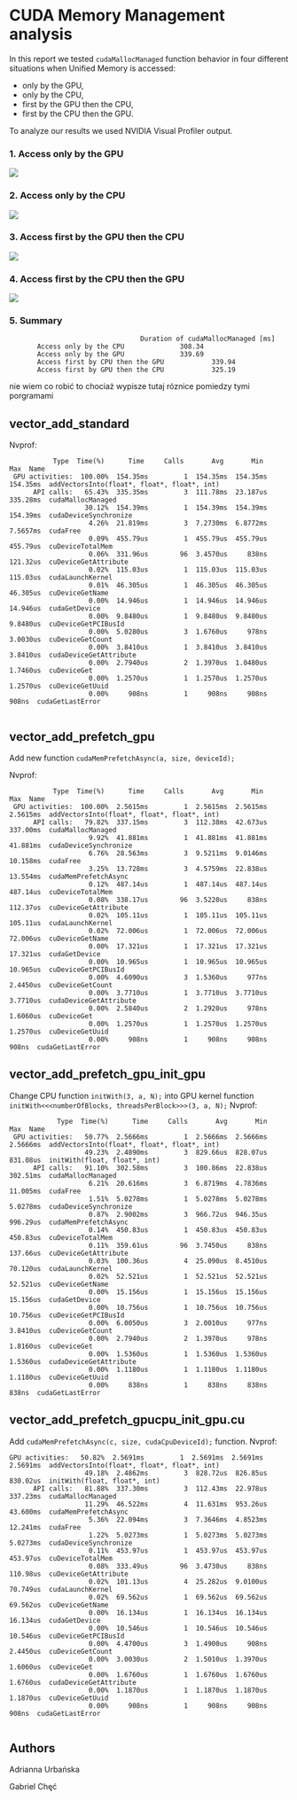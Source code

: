 # CUDA Memory Management analysis

In this report we tested `cudaMallocManaged` function behavior in four different situations when Unified Memory is accessed:
* only by the GPU,
* only by the CPU,
* first by the GPU then the CPU,
* first by the CPU then the GPU.

To analyze our results we used NVIDIA Visual Profiler output. 


### 1. Access only by the GPU

![](https://github.com/AdriannaUrbanska/Introduction-to-CUDA-and-OpenCL/blob/master/Report3/img/onlyGPU_Img.png)
### 2. Access only by the CPU
![](https://github.com/AdriannaUrbanska/Introduction-to-CUDA-and-OpenCL/blob/master/Report3/img/onlyCPU_Img.png)
### 3. Access first by the GPU then the CPU
![](https://github.com/AdriannaUrbanska/Introduction-to-CUDA-and-OpenCL/blob/master/Report3/img/GPUthenCPU_Img.png)

### 4. Access first by the CPU then the GPU
![](https://github.com/AdriannaUrbanska/Introduction-to-CUDA-and-OpenCL/blob/master/Report3/img/CPUthenGPU_Img.png)

### 5. Summary

	                                 Duration of cudaMallocManaged [ms]
           Access only by the CPU	           308.34
           Access only by the GPU	           339.69
           Access first by CPU then the GPU	           339.94
           Access first by GPU then the CPU	           325.19

nie wiem co robić to chociaż wypisze tutaj róznice pomiedzy tymi porgramami
## vector_add_standard

Nvprof:
```
           Type  Time(%)      Time     Calls       Avg       Min       Max  Name
 GPU activities:  100.00%  154.35ms         1  154.35ms  154.35ms  154.35ms  addVectorsInto(float*, float*, float*, int)
      API calls:   65.43%  335.35ms         3  111.78ms  23.187us  335.28ms  cudaMallocManaged
                   30.12%  154.39ms         1  154.39ms  154.39ms  154.39ms  cudaDeviceSynchronize
                    4.26%  21.819ms         3  7.2730ms  6.8772ms  7.5657ms  cudaFree
                    0.09%  455.79us         1  455.79us  455.79us  455.79us  cuDeviceTotalMem
                    0.06%  331.96us        96  3.4570us     838ns  121.32us  cuDeviceGetAttribute
                    0.02%  115.03us         1  115.03us  115.03us  115.03us  cudaLaunchKernel
                    0.01%  46.305us         1  46.305us  46.305us  46.305us  cuDeviceGetName
                    0.00%  14.946us         1  14.946us  14.946us  14.946us  cudaGetDevice
                    0.00%  9.8480us         1  9.8480us  9.8480us  9.8480us  cuDeviceGetPCIBusId
                    0.00%  5.0280us         3  1.6760us     978ns  3.0030us  cuDeviceGetCount
                    0.00%  3.8410us         1  3.8410us  3.8410us  3.8410us  cudaDeviceGetAttribute
                    0.00%  2.7940us         2  1.3970us  1.0480us  1.7460us  cuDeviceGet
                    0.00%  1.2570us         1  1.2570us  1.2570us  1.2570us  cuDeviceGetUuid
                    0.00%     908ns         1     908ns     908ns     908ns  cudaGetLastError


```
## vector_add_prefetch_gpu
Add new function ```cudaMemPrefetchAsync(a, size, deviceId);```

Nvprof:
```
           Type  Time(%)      Time     Calls       Avg       Min       Max  Name
 GPU activities:  100.00%  2.5615ms         1  2.5615ms  2.5615ms  2.5615ms  addVectorsInto(float*, float*, float*, int)
      API calls:   79.82%  337.15ms         3  112.38ms  42.673us  337.00ms  cudaMallocManaged
                    9.92%  41.881ms         1  41.881ms  41.881ms  41.881ms  cudaDeviceSynchronize
                    6.76%  28.563ms         3  9.5211ms  9.0146ms  10.158ms  cudaFree
                    3.25%  13.728ms         3  4.5759ms  22.838us  13.554ms  cudaMemPrefetchAsync
                    0.12%  487.14us         1  487.14us  487.14us  487.14us  cuDeviceTotalMem
                    0.08%  338.17us        96  3.5220us     838ns  112.37us  cuDeviceGetAttribute
                    0.02%  105.11us         1  105.11us  105.11us  105.11us  cudaLaunchKernel
                    0.02%  72.006us         1  72.006us  72.006us  72.006us  cuDeviceGetName
                    0.00%  17.321us         1  17.321us  17.321us  17.321us  cudaGetDevice
                    0.00%  10.965us         1  10.965us  10.965us  10.965us  cuDeviceGetPCIBusId
                    0.00%  4.6090us         3  1.5360us     977ns  2.4450us  cuDeviceGetCount
                    0.00%  3.7710us         1  3.7710us  3.7710us  3.7710us  cudaDeviceGetAttribute
                    0.00%  2.5840us         2  1.2920us     978ns  1.6060us  cuDeviceGet
                    0.00%  1.2570us         1  1.2570us  1.2570us  1.2570us  cuDeviceGetUuid
                    0.00%     908ns         1     908ns     908ns     908ns  cudaGetLastError
```
## vector_add_prefetch_gpu_init_gpu
Change CPU function ```initWith(3, a, N);``` into GPU kernel function ```initWith<<<numberOfBlocks, threadsPerBlock>>>(3, a, N);```
Nvprof:
```
            Type  Time(%)      Time     Calls       Avg       Min       Max  Name
 GPU activities:   50.77%  2.5666ms         1  2.5666ms  2.5666ms  2.5666ms  addVectorsInto(float*, float*, float*, int)
                   49.23%  2.4890ms         3  829.66us  828.07us  831.08us  initWith(float, float*, int)
      API calls:   91.10%  302.58ms         3  100.86ms  22.838us  302.51ms  cudaMallocManaged
                    6.21%  20.616ms         3  6.8719ms  4.7836ms  11.005ms  cudaFree
                    1.51%  5.0278ms         1  5.0278ms  5.0278ms  5.0278ms  cudaDeviceSynchronize
                    0.87%  2.9002ms         3  966.72us  946.35us  996.29us  cudaMemPrefetchAsync
                    0.14%  450.83us         1  450.83us  450.83us  450.83us  cuDeviceTotalMem
                    0.11%  359.61us        96  3.7450us     838ns  137.66us  cuDeviceGetAttribute
                    0.03%  100.36us         4  25.090us  8.4510us  70.120us  cudaLaunchKernel
                    0.02%  52.521us         1  52.521us  52.521us  52.521us  cuDeviceGetName
                    0.00%  15.156us         1  15.156us  15.156us  15.156us  cudaGetDevice
                    0.00%  10.756us         1  10.756us  10.756us  10.756us  cuDeviceGetPCIBusId
                    0.00%  6.0050us         3  2.0010us     977ns  3.8410us  cuDeviceGetCount
                    0.00%  2.7940us         2  1.3970us     978ns  1.8160us  cuDeviceGet
                    0.00%  1.5360us         1  1.5360us  1.5360us  1.5360us  cudaDeviceGetAttribute
                    0.00%  1.1180us         1  1.1180us  1.1180us  1.1180us  cuDeviceGetUuid
                    0.00%     838ns         1     838ns     838ns     838ns  cudaGetLastError

```
## vector_add_prefetch_gpucpu_init_gpu.cu
Add ```cudaMemPrefetchAsync(c, size, cudaCpuDeviceId);``` function.
Nvprof:
```
GPU activities:   50.82%  2.5691ms         1  2.5691ms  2.5691ms  2.5691ms  addVectorsInto(float*, float*, float*, int)
                   49.18%  2.4862ms         3  828.72us  826.85us  830.02us  initWith(float, float*, int)
      API calls:   81.88%  337.30ms         3  112.43ms  22.978us  337.23ms  cudaMallocManaged
                   11.29%  46.522ms         4  11.631ms  953.26us  43.600ms  cudaMemPrefetchAsync
                    5.36%  22.094ms         3  7.3646ms  4.8523ms  12.241ms  cudaFree
                    1.22%  5.0273ms         1  5.0273ms  5.0273ms  5.0273ms  cudaDeviceSynchronize
                    0.11%  453.97us         1  453.97us  453.97us  453.97us  cuDeviceTotalMem
                    0.08%  333.49us        96  3.4730us     838ns  110.98us  cuDeviceGetAttribute
                    0.02%  101.13us         4  25.282us  9.0100us  70.749us  cudaLaunchKernel
                    0.02%  69.562us         1  69.562us  69.562us  69.562us  cuDeviceGetName
                    0.00%  16.134us         1  16.134us  16.134us  16.134us  cudaGetDevice
                    0.00%  10.546us         1  10.546us  10.546us  10.546us  cuDeviceGetPCIBusId
                    0.00%  4.4700us         3  1.4900us     908ns  2.4450us  cuDeviceGetCount
                    0.00%  3.0030us         2  1.5010us  1.3970us  1.6060us  cuDeviceGet
                    0.00%  1.6760us         1  1.6760us  1.6760us  1.6760us  cudaDeviceGetAttribute
                    0.00%  1.1870us         1  1.1870us  1.1870us  1.1870us  cuDeviceGetUuid
                    0.00%     908ns         1     908ns     908ns     908ns  cudaGetLastError


```
## Authors

Adrianna Urbańska

Gabriel Chęć
